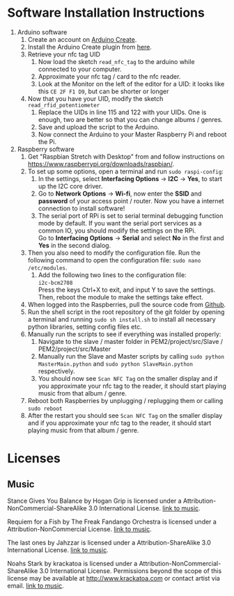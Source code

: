 # Software Installation Instructions
1. Arduino software
    1. Create an account on [Arduino Create](https://create.arduino.cc/).
    2. Install the Arduino Create plugin from [here](https://create.arduino.cc/getting-started/plugin).
    3. Retrieve your nfc tag UID
        1. Now load the sketch `read_nfc_tag` to the arduino while connected to your computer.
        2. Approximate your nfc tag / card to the nfc reader.
        3. Look at the Monitor on the left of the editor for a UID: it looks like this `CE 2F F1 D9`, but can be shorter or longer
    4. Now that you have your UID, modify the sketch `read_rfid_potentiometer`
        1. Replace the UIDs in line 115 and 122 with your UIDs. One is enough, two are better so that you can change albums / genres.
        2. Save and upload the script to the Arduino.
        3. Now connect the Arduino to your Master Raspberry Pi and reboot the Pi.
2. Raspberry software
    1. Get "Raspbian Stretch with Desktop" from and follow instructions on https://www.raspberrypi.org/downloads/raspbian/.
    2. To set up some options, open a terminal and run `sudo raspi-config`:
        1. In the settings, select **Interfacing Options** -> **I2C** -> **Yes**, to start up the I2C core driver.
        2. Go to **Network Options** -> **Wi-fi**, now enter the **SSID** and **password** of your access point / router. Now you have a internet connection to install software!
        3. The serial port of RPi is set to serial terminal debugging function mode by default. If you want the serial port services as a common IO, you should modify the settings on the RPi.  
        Go to **Interfacing Options** -> **Serial** and select **No** in the first and **Yes** in the second dialog.
    3. Then you also need to modify the configuration file. Run the following command to open the configuration file: `sudo nano /etc/modules`.
        1. Add the following two lines to the configuration file:  
           `i2c-bcm2708`  
           Press the keys Ctrl+X to exit, and input Y to save the settings. Then, reboot the module to make the settings take effect.
    4. When logged into the Raspberries, pull the source code from [Github](https://github.com/benedikt-mayer/nfcradio).
    5. Run the shell script in the root repository of the git folder by opening a terminal and running `sudo sh install.sh` to install all necessary python libraries, setting config files etc.
    6. Manually run the scripts to see if everything was installed properly:
        1. Navigate to the slave / master folder in PEM2/project/src/Slave / PEM2/project/src/Master 
        2. Manually run the Slave and Master scripts by calling `sudo python MasterMain.python` and `sudo python SlaveMain.python` respectively.
        3. You should now see `Scan NFC Tag` on the smaller display and if you approximate your nfc tag to the reader, it should start playing music from that album / genre.
    7.  Reboot both Raspberries by unplugging / replugging them or calling `sudo reboot`
    8.  After the restart you should see `Scan NFC Tag` on the smaller display and if you approximate your nfc tag to the reader, it should start playing music from that album / genre.

# Licenses

## Music

Stance Gives You Balance by Hogan Grip is licensed under a Attribution-NonCommercial-ShareAlike 3.0 International License. [link to music](http://freemusicarchive.org/music/Hogan_Grip/Hogan_Grip_-_Stance_Gives_You_Balance/3_Stance_Gives_You_Balance).

Requiem for a Fish by The Freak Fandango Orchestra is licensed under a Attribution-NonCommercial License. [link to music](http://freemusicarchive.org/music/The_Freak_Fandango_Orchestra/Tales_Of_A_Dead_Fish/Requiem_for_a_Fish_1403).

The last ones by Jahzzar is licensed under a Attribution-ShareAlike 3.0 International License. [link to music](http://freemusicarchive.org/music/Jahzzar/Smoke_Factory/The_last_ones).

Noahs Stark by krackatoa is licensed under a Attribution-NonCommercial-ShareAlike 3.0 International License. 
Permissions beyond the scope of this license may be available at http://www.krackatoa.com or contact artist via email. [link to music](http://freemusicarchive.org/music/krackatoa/krackatoa_-_Singles_1002/Krackatoa_-_Noahs_Stark).